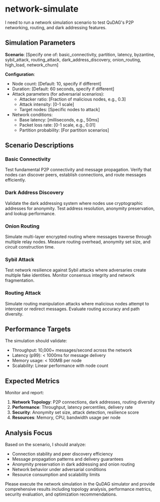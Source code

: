 # network-simulate

I need to run a network simulation scenario to test QuDAG's P2P networking, routing, and dark addressing features. 

## Simulation Parameters

**Scenario**: [Specify one of: basic_connectivity, partition, latency, byzantine, sybil_attack, routing_attack, dark_address_discovery, onion_routing, high_load, network_churn]

**Configuration**:
- Node count: [Default: 10, specify if different]
- Duration: [Default: 60 seconds, specify if different]
- Attack parameters (for adversarial scenarios):
  - Attacker ratio: [Fraction of malicious nodes, e.g., 0.3]
  - Attack intensity: [0-1 scale]
  - Target nodes: [Specific nodes to attack]
- Network conditions:
  - Base latency: [milliseconds, e.g., 50ms]
  - Packet loss rate: [0-1 scale, e.g., 0.01]
  - Partition probability: [For partition scenarios]

## Scenario Descriptions

### Basic Connectivity
Test fundamental P2P connectivity and message propagation. Verify that nodes can discover peers, establish connections, and route messages efficiently.

### Dark Address Discovery
Validate the dark addressing system where nodes use cryptographic addresses for anonymity. Test address resolution, anonymity preservation, and lookup performance.

### Onion Routing
Simulate multi-layer encrypted routing where messages traverse through multiple relay nodes. Measure routing overhead, anonymity set size, and circuit construction time.

### Sybil Attack
Test network resilience against Sybil attacks where adversaries create multiple fake identities. Monitor consensus integrity and network fragmentation.

### Routing Attack
Simulate routing manipulation attacks where malicious nodes attempt to intercept or redirect messages. Evaluate routing accuracy and path diversity.

## Performance Targets

The simulation should validate:
- Throughput: 10,000+ messages/second across the network
- Latency (p99): < 1000ms for message delivery
- Memory usage: < 100MB per node
- Scalability: Linear performance with node count

## Expected Metrics

Monitor and report:
1. **Network Topology**: P2P connections, dark addresses, routing diversity
2. **Performance**: Throughput, latency percentiles, delivery rate
3. **Security**: Anonymity set size, attack detection, resilience score
4. **Resources**: Memory, CPU, bandwidth usage per node

## Analysis Focus

Based on the scenario, I should analyze:
- Connection stability and peer discovery efficiency
- Message propagation patterns and delivery guarantees
- Anonymity preservation in dark addressing and onion routing
- Network behavior under adversarial conditions
- Resource consumption and scalability limits

Please execute the network simulation in the QuDAG simulator and provide comprehensive results including topology analysis, performance metrics, security evaluation, and optimization recommendations.